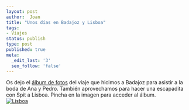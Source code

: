 ```yaml
---
layout: post
author:  Joan
title: "Unos días en Badajoz y Lisboa"
tags:
- Viajes
status: publish
type: post
published: true
meta:
  _edit_last: '3'
  seo_follow: 'false'
---
```

Os dejo el <a href="http://www.flickr.com/photos/lerion/sets/72157622489254794/detail/">álbum de fotos</a> del viaje que hicimos a Badajoz para asistir a la boda de Ana y Pedro. También aprovechamos para hacer una escapadita con Spit a Lisboa. Pincha en la imagen para acceder al álbum.
<br />
<a href="http://www.flickr.com/photos/lerion/sets/72157622365103839/detail/"><img src="http://farm3.static.flickr.com/2620/3969296151_3087fa947c_z.jpg" alt="Lisboa" /></a>
